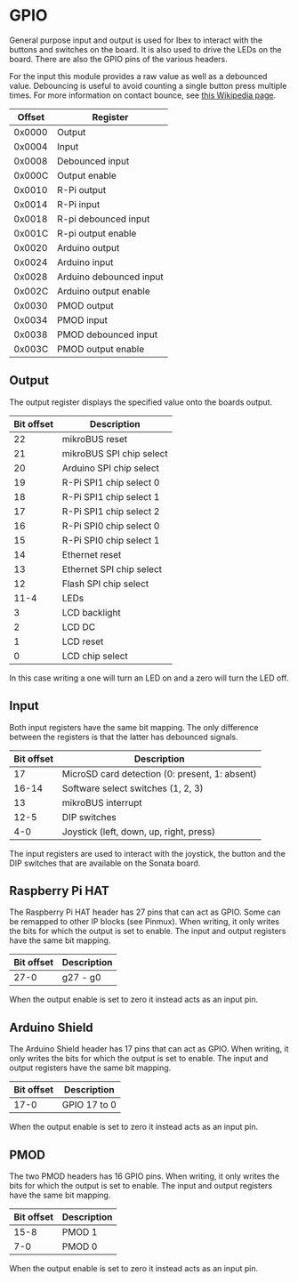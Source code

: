 # GPIO

General purpose input and output is used for Ibex to interact with the buttons and switches on the board.
It is also used to drive the LEDs on the board.
There are also the GPIO pins of the various headers.

For the input this module provides a raw value as well as a debounced value.
Debouncing is useful to avoid counting a single button press multiple times.
For more information on contact bounce, see [this Wikipedia page](https://en.wikipedia.org/wiki/Switch#Contact_bounce).

| Offset | Register                |
|--------|-------------------------|
| 0x0000 | Output                  |
| 0x0004 | Input                   |
| 0x0008 | Debounced input         |
| 0x000C | Output enable           |
| 0x0010 | R-Pi output             |
| 0x0014 | R-Pi input              |
| 0x0018 | R-pi debounced input    |
| 0x001C | R-pi output enable      |
| 0x0020 | Arduino output          |
| 0x0024 | Arduino input           |
| 0x0028 | Arduino debounced input |
| 0x002C | Arduino output enable   |
| 0x0030 | PMOD output             |
| 0x0034 | PMOD input              |
| 0x0038 | PMOD debounced input    |
| 0x003C | PMOD output enable      |

## Output

The output register displays the specified value onto the boards output.

| Bit offset | Description |
|------------|-------------|
| 22         | mikroBUS reset |
| 21         | mikroBUS SPI chip select |
| 20         | Arduino SPI chip select |
| 19         | R-Pi SPI1 chip select 0 |
| 18         | R-Pi SPI1 chip select 1 |
| 17         | R-Pi SPI1 chip select 2 |
| 16         | R-Pi SPI0 chip select 0 |
| 15         | R-Pi SPI0 chip select 1 |
| 14         | Ethernet reset |
| 13         | Ethernet SPI chip select |
| 12         | Flash SPI chip select |
| 11-4       | LEDs        |
| 3          | LCD backlight |
| 2          | LCD DC      |
| 1          | LCD reset   |
| 0          | LCD chip select |

In this case writing a one will turn an LED on and a zero will turn the LED off.

## Input

Both input registers have the same bit mapping.
The only difference between the registers is that the latter has debounced signals.

| Bit offset | Description |
|------------|-------------|
| 17         | MicroSD card detection (0: present, 1: absent) |
| 16-14      | Software select switches (1, 2, 3) |
| 13         | mikroBUS interrupt |
| 12-5       | DIP switches |
| 4-0        | Joystick (left, down, up, right, press) |

The input registers are used to interact with the joystick, the button and the DIP switches that are available on the Sonata board.

## Raspberry Pi HAT

The Raspberry Pi HAT header has 27 pins that can act as GPIO.
Some can be remapped to other IP blocks (see Pinmux).
When writing, it only writes the bits for which the output is set to enable.
The input and output registers have the same bit mapping.

| Bit offset | Description |
|------------|-------------|
| 27-0       | g27 - g0    |

When the output enable is set to zero it instead acts as an input pin.

## Arduino Shield

The Arduino Shield header has 17 pins that can act as GPIO.
When writing, it only writes the bits for which the output is set to enable.
The input and output registers have the same bit mapping.

| Bit offset | Description  |
|------------|--------------|
| 17-0       | GPIO 17 to 0 |

When the output enable is set to zero it instead acts as an input pin.

## PMOD

The two PMOD headers has 16 GPIO pins.
When writing, it only writes the bits for which the output is set to enable.
The input and output registers have the same bit mapping.

| Bit offset | Description |
|------------|-------------|
|   15-8     | PMOD 1      |
|   7-0      | PMOD 0      |

When the output enable is set to zero it instead acts as an input pin.
